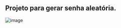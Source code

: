 <h2>Projeto para gerar senha aleatória.</h2>

![image](https://github.com/user-attachments/assets/925eb3a2-381c-4914-9381-5f0db21f648b)
